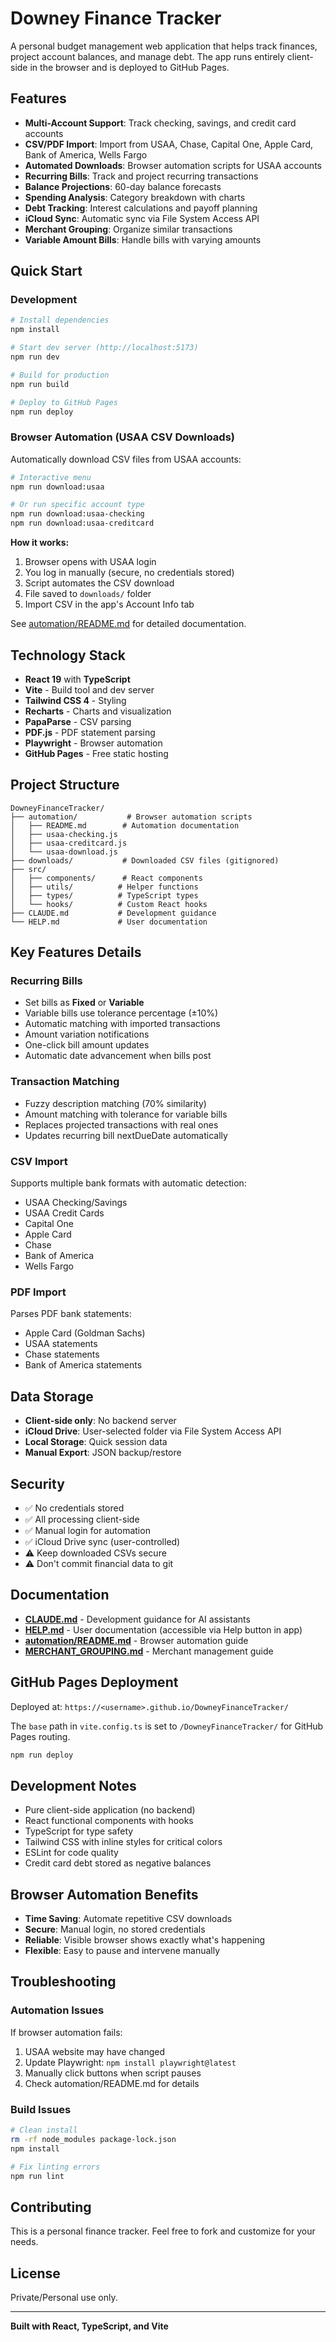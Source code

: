 # Downey Finance Tracker

A personal budget management web application that helps track finances, project account balances, and manage debt. The app runs entirely client-side in the browser and is deployed to GitHub Pages.

## Features

- **Multi-Account Support**: Track checking, savings, and credit card accounts
- **CSV/PDF Import**: Import from USAA, Chase, Capital One, Apple Card, Bank of America, Wells Fargo
- **Automated Downloads**: Browser automation scripts for USAA accounts
- **Recurring Bills**: Track and project recurring transactions
- **Balance Projections**: 60-day balance forecasts
- **Spending Analysis**: Category breakdown with charts
- **Debt Tracking**: Interest calculations and payoff planning
- **iCloud Sync**: Automatic sync via File System Access API
- **Merchant Grouping**: Organize similar transactions
- **Variable Amount Bills**: Handle bills with varying amounts

## Quick Start

### Development

```bash
# Install dependencies
npm install

# Start dev server (http://localhost:5173)
npm run dev

# Build for production
npm run build

# Deploy to GitHub Pages
npm run deploy
```

### Browser Automation (USAA CSV Downloads)

Automatically download CSV files from USAA accounts:

```bash
# Interactive menu
npm run download:usaa

# Or run specific account type
npm run download:usaa-checking
npm run download:usaa-creditcard
```

**How it works:**
1. Browser opens with USAA login
2. You log in manually (secure, no credentials stored)
3. Script automates the CSV download
4. File saved to `downloads/` folder
5. Import CSV in the app's Account Info tab

See [automation/README.md](automation/README.md) for detailed documentation.

## Technology Stack

- **React 19** with **TypeScript**
- **Vite** - Build tool and dev server
- **Tailwind CSS 4** - Styling
- **Recharts** - Charts and visualization
- **PapaParse** - CSV parsing
- **PDF.js** - PDF statement parsing
- **Playwright** - Browser automation
- **GitHub Pages** - Free static hosting

## Project Structure

```
DowneyFinanceTracker/
├── automation/           # Browser automation scripts
│   ├── README.md        # Automation documentation
│   ├── usaa-checking.js
│   ├── usaa-creditcard.js
│   └── usaa-download.js
├── downloads/           # Downloaded CSV files (gitignored)
├── src/
│   ├── components/      # React components
│   ├── utils/          # Helper functions
│   ├── types/          # TypeScript types
│   └── hooks/          # Custom React hooks
├── CLAUDE.md           # Development guidance
└── HELP.md             # User documentation
```

## Key Features Details

### Recurring Bills

- Set bills as **Fixed** or **Variable**
- Variable bills use tolerance percentage (±10%)
- Automatic matching with imported transactions
- Amount variation notifications
- One-click bill amount updates
- Automatic date advancement when bills post

### Transaction Matching

- Fuzzy description matching (70% similarity)
- Amount matching with tolerance for variable bills
- Replaces projected transactions with real ones
- Updates recurring bill nextDueDate automatically

### CSV Import

Supports multiple bank formats with automatic detection:
- USAA Checking/Savings
- USAA Credit Cards
- Capital One
- Apple Card
- Chase
- Bank of America
- Wells Fargo

### PDF Import

Parses PDF bank statements:
- Apple Card (Goldman Sachs)
- USAA statements
- Chase statements
- Bank of America statements

## Data Storage

- **Client-side only**: No backend server
- **iCloud Drive**: User-selected folder via File System Access API
- **Local Storage**: Quick session data
- **Manual Export**: JSON backup/restore

## Security

- ✅ No credentials stored
- ✅ All processing client-side
- ✅ Manual login for automation
- ✅ iCloud Drive sync (user-controlled)
- ⚠️ Keep downloaded CSVs secure
- ⚠️ Don't commit financial data to git

## Documentation

- **[CLAUDE.md](CLAUDE.md)** - Development guidance for AI assistants
- **[HELP.md](HELP.md)** - User documentation (accessible via Help button in app)
- **[automation/README.md](automation/README.md)** - Browser automation guide
- **[MERCHANT_GROUPING.md](MERCHANT_GROUPING.md)** - Merchant management guide

## GitHub Pages Deployment

Deployed at: `https://<username>.github.io/DowneyFinanceTracker/`

The `base` path in `vite.config.ts` is set to `/DowneyFinanceTracker/` for GitHub Pages routing.

```bash
npm run deploy
```

## Development Notes

- Pure client-side application (no backend)
- React functional components with hooks
- TypeScript for type safety
- Tailwind CSS with inline styles for critical colors
- ESLint for code quality
- Credit card debt stored as negative balances

## Browser Automation Benefits

- **Time Saving**: Automate repetitive CSV downloads
- **Secure**: Manual login, no stored credentials
- **Reliable**: Visible browser shows exactly what's happening
- **Flexible**: Easy to pause and intervene manually

## Troubleshooting

### Automation Issues

If browser automation fails:
1. USAA website may have changed
2. Update Playwright: `npm install playwright@latest`
3. Manually click buttons when script pauses
4. Check automation/README.md for details

### Build Issues

```bash
# Clean install
rm -rf node_modules package-lock.json
npm install

# Fix linting errors
npm run lint
```

## Contributing

This is a personal finance tracker. Feel free to fork and customize for your needs.

## License

Private/Personal use only.

---

**Built with React, TypeScript, and Vite**
